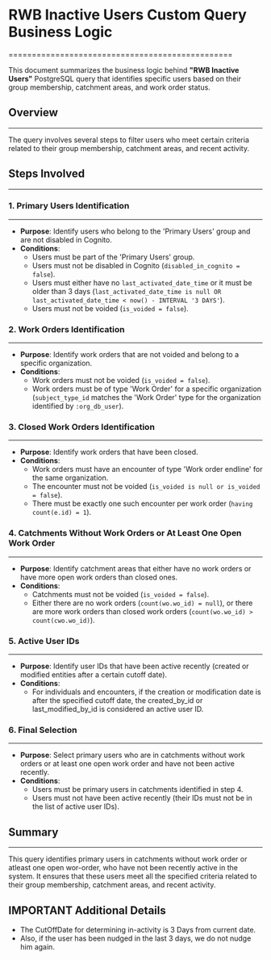 # RWB Inactive Users Custom Query Business Logic
================================================

This document summarizes the business logic behind **"RWB Inactive Users"** PostgreSQL query that identifies specific users based on their group membership, catchment areas, and work order status.

## Overview

------------

The query involves several steps to filter users who meet certain criteria related to their group membership, catchment areas, and recent activity.

## Steps Involved

------------------

### 1. **Primary Users Identification**

--------------------------------------

- **Purpose**: Identify users who belong to the 'Primary Users' group and are not disabled in Cognito.
- **Conditions**:
  - Users must be part of the 'Primary Users' group.
  - Users must not be disabled in Cognito (`disabled_in_cognito = false`).
  - Users must either have no `last_activated_date_time` or it must be older than 3 days (`last_activated_date_time is null OR last_activated_date_time < now() - INTERVAL '3 DAYS'`).
  - Users must not be voided (`is_voided = false`).


### 2. **Work Orders Identification**

--------------------------------------

- **Purpose**: Identify work orders that are not voided and belong to a specific organization.
- **Conditions**:
  - Work orders must not be voided (`is_voided = false`).
  - Work orders must be of type 'Work Order' for a specific organization (`subject_type_id` matches the 'Work Order' type for the organization identified by `:org_db_user`).


### 3. **Closed Work Orders Identification**

--------------------------------------------

- **Purpose**: Identify work orders that have been closed.
- **Conditions**:
  - Work orders must have an encounter of type 'Work order endline' for the same organization.
  - The encounter must not be voided (`is_voided is null or is_voided = false`).
  - There must be exactly one such encounter per work order (`having count(e.id) = 1`).


### 4. **Catchments Without Work Orders or At Least One Open Work Order**

-------------------------------------------------------------------

- **Purpose**: Identify catchment areas that either have no work orders or have more open work orders than closed ones.
- **Conditions**:
  - Catchments must not be voided (`is_voided = false`).
  - Either there are no work orders (`count(wo.wo_id) = null`), or there are more work orders than closed work orders (`count(wo.wo_id) > count(cwo.wo_id)`).


### 5. **Active User IDs**

-------------------------

- **Purpose**: Identify user IDs that have been active recently (created or modified entities after a certain cutoff date).
- **Conditions**:
  - For individuals and encounters, if the creation or modification date is after the specified cutoff date, the created_by_id or last_modified_by_id is considered an active user ID.


### 6. **Final Selection**

-------------------------

- **Purpose**: Select primary users who are in catchments without work orders or at least one open work order and have not been active recently.
- **Conditions**:
  - Users must be primary users in catchments identified in step 4.
  - Users must not have been active recently (their IDs must not be in the list of active user IDs).


## Summary

----------

This query identifies primary users in catchments without work order or atleast one open wor-order, who have not been recently active in the system. It ensures that these users meet all the specified criteria related to their group membership, catchment areas, and recent activity.

## IMPORTANT Additional Details

- The CutOffDate for determining in-activity is 3 Days from current date.
- Also, if the user has been nudged in the last 3 days, we do not nudge him again.
